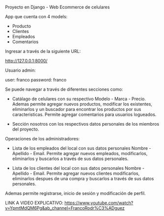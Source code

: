 Proyecto en Django - Web Ecommerce de celulares

App que cuenta con 4 models:

- Producto
- Clientes
- Empleados
- Comentarios

Ingresar a través de la siguiente URL:

http://127.0.0.1:8000/

Usuario admin:

user: franco
password: franco

Se puede navegar a través de diferentes secciones como:

- Catálago de celulares con su respectivo Modelo - Marca - Precio. Ademas permite agregar nuevos productos, modificar los existentes, eliminarlos y un buscador para encontrar los productos por sus caracteristicas. Permite agregar comentarios para usuarios logueados.

- Sección nosotros con los respectivos datos personales de los miembros del proyecto.

Operaciones de los administradores:

- Lista de los empleados del local con sus datos personales Nombre - Apellido - Email. Permite agregar nuevos empleados, modificarlos, eliminarlos y buscarlos a través de sus datos personales.

- Lista de los clientes del local con sus datos personales Nombre - Apellido - Email. Permite agregar nuevos clientes modificarlos, eliminarlos despues de una compra y buscarlos a través de sus datos personales.

Ademas permite registrarse, inicio de sesión y modificación de perfil.

LINK A VIDEO EXPLICATIVO:
https://www.youtube.com/watch?v=YpmtMdQM6Pg&ab_channel=FrancoRodr%C3%ADguez
